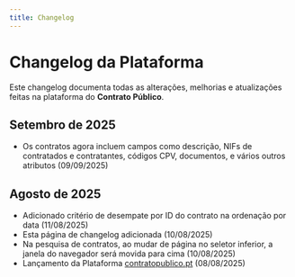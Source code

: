 ```yaml
---
title: Changelog
---
```


<script>
import Muted from "../../components/markdown/Muted.svelte"
import Commit from "../../components/markdown/Commit.svelte"
import MonthCommits from "../../components/markdown/MonthCommits.svelte"
import PullRequest from "../../components/markdown/PullRequest.svelte"
</script>

# Changelog da Plataforma

Este changelog documenta todas as alterações, melhorias e atualizações feitas na plataforma do **Contrato Público**.

## Setembro de 2025 <MonthCommits startDate="2025-09-01" endDate="2025-09-30" />

- Os contratos agora incluem campos como descrição, NIFs de contratados e contratantes, códigos CPV, documentos, e vários outros atributos <PullRequest pr="38"/> <Muted>(09/09/2025)</Muted>

## Agosto de 2025 <MonthCommits startDate="2025-08-01" endDate="2025-08-31" />

- Adicionado critério de desempate por ID do contrato na ordenação por data <Commit commit="9cc96dea2d1dc8701422dc8fd8634eaf8fc46ae7"/> <Muted>(11/08/2025)</Muted>
- Esta página de changelog adicionada <Commit commit="e54681d72529c4a90fa0e3d68542588b37ce9172"/> <Muted>(10/08/2025)</Muted>
- Na pesquisa de contratos, ao mudar de página no seletor inferior, a janela do navegador será movida para cima <Commit commit="de17ee4a650ae81a317b823f724b9ac0fa11658b"/> <Muted>(10/08/2025)</Muted>
- Lançamento da Plataforma [contratopublico.pt](https://contratopublico.pt) <Muted>(08/08/2025)</Muted>
